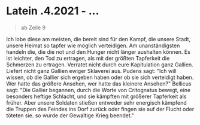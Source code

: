 # Latein .4.2021 - ...

> ab Zeile 9

Ich lobe diese am meisten, die bereit sind für den Kampf, die unsere Stadt, unsere Heimat so tapfer wie möglich verteidigen.
Am unanständigsten handeln die, die die not und den Hunger nicht länger aushalten können.
Es ist leichter, den Tod zu ertragen, als mit  der größten Tapferkeit die Schmerzen zu ertragen. Verratet nicht durch eure Kapitulation ganz Gallien. Liefert nicht ganz Gallien ewiger Sklaverei aus.
Pudens sagt: "Ich will wissen, ob die Gallier sich ergeben haben oder ob sie sich verteidigt haben. Wer hatte das größere Ansehen, wer hatte das kleinere Ansehen?" Bellicus sagt: "Die Gallier begannen, durch die Worte von Critognatus bewegt, eine besonders heftige Schlacht, und sie kämpften mit größerer Tapferkeit als früher.
Aber unsere Soldaten stießen entweder sehr energisch kämpfend die Truppen des Feindes ins Dorf zurück oder fingen sie auf der Flucht oder töteten sie.
so wurde der Gewaltige Krieg beendet."
